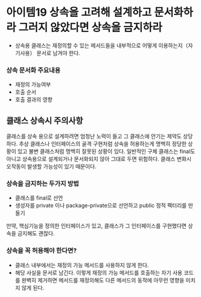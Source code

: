 # 아이템19 상속을 고려해 설계하고 문서화하라 그러지 않았다면 상속을 금지하라

- 상속용 클래스는 재정의할 수 있는 메서드들을 내부적으로 어떻게 이용하는지（자기사용） 문서로 남겨야 한다.
### 상속 문서화 주요내용
- 재정의 가능여부
- 호출 순서
- 호출 결과의 영향

## 클래스 상속시 주의사항
클래스를 상속 용으로 설계하려면 엄청난 노력이 들고 그 클래스에 안기는 제약도 상당하다.
추상 클래스나 인터페이스의 골격 구현처럼 상속을 허용하는게 명백히 정당한 상황이 있고 불변 클래스처럼 명백히 잘못된 상황이 있다.
일반적인 구체 클래스는 final도 아니고 상속용으로 설계되거나 문서화되지 않아 그대로 두면 위험하다. 클래스 변화시 오작동이 발생할 가능성이 있기 때문이다.

### 상속을 금지하는 두가지 방법
- 클래스를 final로 선언
- 생성자를 private 이나 package-private으로 선언하고 public 정적 팩터리를 만들기

만약, 핵심기능을 정의한 인터페이스가 있고, 클래스가 그 인터페이스를 구현했다면 상속을 금지해도 괜찮다.

### 상속을 꼭 허용해야 한다면?
- 클래스 내부에서는 재정의 가능 메서드를 사용하지 않게 한다.
- 해당 사실을 문서로 남긴다.
이렇게 재정의 가능 메서드를 호출하는 자기 사용 코드를 완벽히 제거하면 메서드를 재정의해도 다른 메서드의 동작에 아무런 영향을 미치지 않게 된다.
